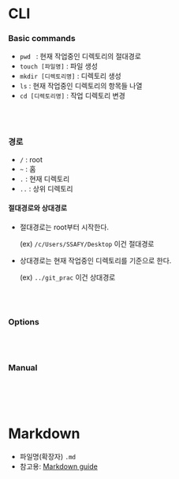 # CLI

### Basic commands

- `pwd ` : 현재 작업중인 디렉토리의 절대경로
- `touch [파일명]` : 파일 생성
- `mkdir [디렉토리명]` : 디렉토리 생성
- `ls` : 현재 작업중인 디렉토리의 항목들 나열
- `cd [디렉토리명]` : 작업 디렉토리 변경
  
<br><br>

### 경로

- `/` : root
- `~` : 홈
- `.` : 현재 디렉토리
- `..` : 상위 디렉토리


#### 절대경로와 상대경로
- 절대경로는 root부터 시작한다.
  
  (ex) `/c/Users/SSAFY/Desktop` 이건 절대경로

- 상대경로는 현재 작업중인 디렉토리를 기준으로 한다.

  (ex) `../git_prac` 이건 상대경로

<br><br>

### Options

<br><br>

### Manual

<br><br><br>

# Markdown

- 파일명(확장자) `.md`
- 참고용: [Markdown guide](https://www.markdownguide.org/basic-syntax/)
